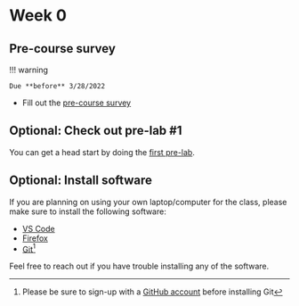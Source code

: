 # Week 0

## Pre-course survey

!!! warning

    Due **before** 3/28/2022

- Fill out the [pre-course survey](https://forms.gle/jtda8UdbYinUjYzC8)

## Optional: Check out pre-lab #1

You can get a head start by doing the [first pre-lab](week1/prelab.md).

## Optional: Install software

If you are planning on using your own laptop/computer for the class, please make sure to install the following software:

- [VS Code](https://code.visualstudio.com/)
- [Firefox](https://www.firefox.com/)
- [Git](https://www.git-scm.com/)[^1]

[^1]:
    Please be sure to sign-up with a [GitHub account](https://github.com/signup) before installing Git

Feel free to reach out if you have trouble installing any of the software.
